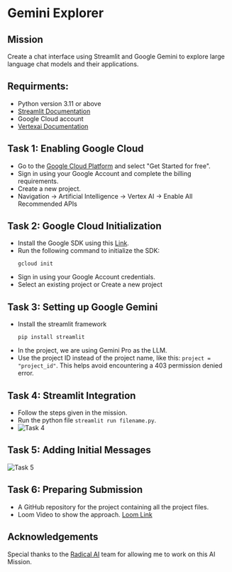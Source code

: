 # Gemini Explorer

## Mission
Create a chat interface using Streamlit and Google Gemini to explore large language chat models and their applications. 

## Requirments:

- Python version 3.11 or above
- [Streamlit Documentation](https://docs.streamlit.io/)
- Google Cloud account
- [Vertexai Documentation](https://cloud.google.com/vertex-ai)

## Task 1: Enabling Google Cloud

- Go to the [Google Cloud Platform](console.cloud.google.com) and select "Get Started for free".
- Sign in using your Google Account and complete the billing requirements.
- Create a new project.
- Navigation -> Artificial Intelligence -> Vertex AI -> Enable All Recommended APIs


## Task 2: Google Cloud Initialization

- Install the Google SDK using this [Link](https://cloud.google.com/sdk/docs/install).
- Run the following command to initialize the SDK:
  ```
  gcloud init
- Sign in using your Google Account credentials.
- Select an existing project or Create a new project


## Task 3: Setting up Google Gemini

- Install the streamlit framework
  ```
  pip install streamlit
- In the project, we are using Gemini Pro as the LLM.
- Use the project ID instead of the project name, like this: `project = "project_id"`. This helps avoid encountering a 403 permission denied error.


## Task 4:  Streamlit Integration
- Follow the steps given in the mission.
- Run the python file `streamlit run filename.py`.
- ![Task 4](https://github.com/hari660/radical/assets/55326522/7eb8f92e-b435-4456-93af-dc819a83066e)


## Task 5: Adding Initial Messages

![Task 5](https://github.com/hari660/radical/assets/55326522/713aa4e8-7921-47a8-8e3c-2f45e15487b5)


## Task 6: Preparing Submission

 - A GitHub repository for the project containing all the project files.
 - Loom Video to show the approach. [Loom Link]()

## Acknowledgements
Special thanks to the [Radical AI](https://lab.radicalai.app/) team for allowing me to work on this AI Mission.

